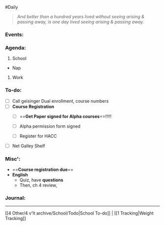 #Daily
>*And better than a hundred years lived without seeing arising & passing away, is one day lived seeing arising & passing away.*
### Events:


### Agenda:
1. School
- Nap
1. Work

### To-do:
- [ ] Call geisinger
		Dual enrollment, course numbers
- [ ] **Course Registration**
	- [ ] ==**Get Paper signed for Alpha courses**==!!!!!
	- [ ] Alpha permission form signed 
	- [ ] Register for HACC


- [  ] Net Galley Shelf
### Misc':
- ==**Course registration due**==
- **English**
	- Quiz, have **questions**
	- Then, ch 4 review,
### Journal:

---
[[4 Other/4 v'lt archive/School/Todo|School To-do]] | [[1 Tracking|Weight Tracking]]